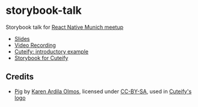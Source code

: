 # storybook-talk
Storybook talk for [React Native Munich meetup](https://www.meetup.com/de-DE/react-native-munich/events/239693778/)

* [Slides](https://inyono.github.io/storybook-talk/)
* [Video Recording](https://youtu.be/oTIseMyNQY4)
* [Cuteify: introductory example](https://inyono.github.io/storybook-talk/cuteify)
* [Storybook for Cuteify](https://inyono.github.io/storybook-talk/cuteify/storybook)

## Credits

* [Pig](https://thenounproject.com/term/pig/49974/) by [Karen Ardila Olmos](https://thenounproject.com/AgentSquirrel/), licensed under [CC-BY-SA](http://creativecommons.org/licenses/by/3.0/us/), used in [Cuteify's logo](https://github.com/inyono/storybook-talk/blob/master/cuteify/public/logo.png)
